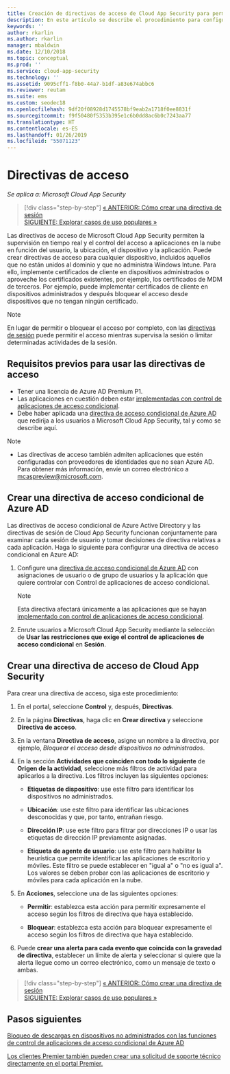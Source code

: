 ```yaml
---
title: Creación de directivas de acceso de Cloud App Security para permitir y bloquear el acceso
description: En este artículo se describe el procedimiento para configurar una directiva de acceso al control de aplicaciones de acceso condicional de Cloud App Security para permitir y bloquear el acceso a las aplicaciones conectadas a través de Azure AD mediante las funcionalidades de proxy inverso.
keywords: ''
author: rkarlin
ms.author: rkarlin
manager: mbaldwin
ms.date: 12/10/2018
ms.topic: conceptual
ms.prod: ''
ms.service: cloud-app-security
ms.technology: ''
ms.assetid: 9095cff1-f8b0-44a7-b1df-a83e674abbc6
ms.reviewer: reutam
ms.suite: ems
ms.custom: seodec18
ms.openlocfilehash: 9df20f08928d1745578bf9eab2a1718f0ee8831f
ms.sourcegitcommit: f9f50480f5353b395e1c6b0dd8ac6b0c7243aa77
ms.translationtype: HT
ms.contentlocale: es-ES
ms.lasthandoff: 01/26/2019
ms.locfileid: "55071123"
---
```

# <a name="access-policies"></a>Directivas de acceso

*Se aplica a: Microsoft Cloud App Security*

>[!div class="step-by-step"]
[« ANTERIOR: Cómo crear una directiva de sesión](session-policy-aad.md)<br>
[SIGUIENTE: Explorar casos de uso populares »](use-case-proxy-block-session-aad.md)

Las directivas de acceso de Microsoft Cloud App Security permiten la supervisión en tiempo real y el control del acceso a aplicaciones en la nube en función del usuario, la ubicación, el dispositivo y la aplicación. Puede crear directivas de acceso para cualquier dispositivo, incluidos aquellos que no están unidos al dominio y que no administra Windows Intune. Para ello, implemente certificados de cliente en dispositivos administrados o aproveche los certificados existentes, por ejemplo, los certificados de MDM de terceros. Por ejemplo, puede implementar certificados de cliente en dispositivos administrados y después bloquear el acceso desde dispositivos que no tengan ningún certificado. 

> [!NOTE]
> En lugar de permitir o bloquear el acceso por completo, con las [directivas de sesión](session-policy-aad.md) puede permitir el acceso mientras supervisa la sesión o limitar determinadas actividades de la sesión. 

## <a name="prerequisites-to-using-access-policies"></a>Requisitos previos para usar las directivas de acceso

- Tener una licencia de Azure AD Premium P1.
- Las aplicaciones en cuestión deben estar [implementadas con control de aplicaciones de acceso condicional](proxy-deployment-aad.md).
- Debe haber aplicada una [directiva de acceso condicional de Azure AD](https://docs.microsoft.com/azure/active-directory/active-directory-conditional-access-azure-portal) que redirija a los usuarios a Microsoft Cloud App Security, tal y como se describe aquí.

> [!NOTE]
> - Las directivas de acceso también admiten aplicaciones que estén configuradas con proveedores de identidades que no sean Azure AD. Para obtener más información, envíe un correo electrónico a mcaspreview@microsoft.com.

## <a name="create-an-azure-ad-conditional-access-policy"></a>Crear una directiva de acceso condicional de Azure AD

Las directivas de acceso condicional de Azure Active Directory y las directivas de sesión de Cloud App Security funcionan conjuntamente para examinar cada sesión de usuario y tomar decisiones de directiva relativas a cada aplicación. Haga lo siguiente para configurar una directiva de acceso condicional en Azure AD:

1. Configure una [directiva de acceso condicional de Azure AD](https://docs.microsoft.com/azure/active-directory/active-directory-conditional-access-azure-portal) con asignaciones de usuario o de grupo de usuarios y la aplicación que quiere controlar con Control de aplicaciones de acceso condicional. 

   > [!NOTE]
   > Esta directiva afectará únicamente a las aplicaciones que se hayan [implementado con control de aplicaciones de acceso condicional](proxy-deployment-aad.md). 

2. Enrute usuarios a Microsoft Cloud App Security mediante la selección de **Usar las restricciones que exige el control de aplicaciones de acceso condicional** en **Sesión**.
 
## <a name="create-a-cloud-app-security-access-policy"></a>Crear una directiva de acceso de Cloud App Security 

Para crear una directiva de acceso, siga este procedimiento:

1. En el portal, seleccione **Control** y, después, **Directivas**.
2. En la página **Directivas**, haga clic en **Crear directiva** y seleccione **Directiva de acceso**.  

3. En la ventana **Directiva de acceso**, asigne un nombre a la directiva, por ejemplo, *Bloquear el acceso desde dispositivos no administrados*.

4. En la sección **Actividades que coinciden con todo lo siguiente** de **Origen de la actividad**, seleccione más filtros de actividad para aplicarlos a la directiva. Los filtros incluyen las siguientes opciones: 
     
   - **Etiquetas de dispositivo**: use este filtro para identificar los dispositivos no administrados.

   - **Ubicación**: use este filtro para identificar las ubicaciones desconocidas y que, por tanto, entrañan riesgo. 

   - **Dirección IP**: use este filtro para filtrar por direcciones IP o usar las etiquetas de dirección IP previamente asignadas. 

   - **Etiqueta de agente de usuario**: use este filtro para habilitar la heurística que permite identificar las aplicaciones de escritorio y móviles. Este filtro se puede establecer en "igual a" o "no es igual a". Los valores se deben probar con las aplicaciones de escritorio y móviles para cada aplicación en la nube.
  
5. En **Acciones**, seleccione una de las siguientes opciones: 

    - **Permitir**: establezca esta acción para permitir expresamente el acceso según los filtros de directiva que haya establecido.

    - **Bloquear**: establezca esta acción para bloquear expresamente el acceso según los filtros de directiva que haya establecido. 

6. Puede **crear una alerta para cada evento que coincida con la gravedad de directiva**, establecer un límite de alerta y seleccionar si quiere que la alerta llegue como un correo electrónico, como un mensaje de texto o ambas.



>[!div class="step-by-step"]
[« ANTERIOR: Cómo crear una directiva de sesión](session-policy-aad.md)<br>
[SIGUIENTE: Explorar casos de uso populares »](use-case-proxy-block-session-aad.md)

 
## <a name="next-steps"></a>Pasos siguientes  
[Bloqueo de descargas en dispositivos no administrados con las funciones de control de aplicaciones de acceso condicional de Azure AD](use-case-proxy-block-session-aad.md)   

[Los clientes Premier también pueden crear una solicitud de soporte técnico directamente en el portal Premier.](https://premier.microsoft.com/)  
  
  